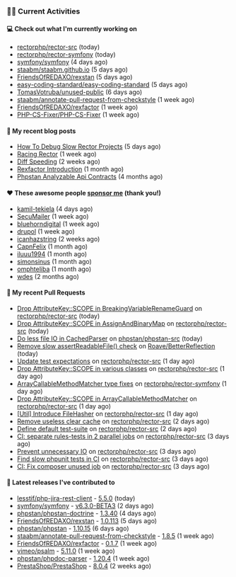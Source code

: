 ### 👨‍💻 Current Activities


#### 💻 Check out what I'm currently working on

- [rectorphp/rector-src](https://github.com/rectorphp/rector-src) (today)
- [rectorphp/rector-symfony](https://github.com/rectorphp/rector-symfony) (today)
- [symfony/symfony](https://github.com/symfony/symfony) (4 days ago)
- [staabm/staabm.github.io](https://github.com/staabm/staabm.github.io) (5 days ago)
- [FriendsOfREDAXO/rexstan](https://github.com/FriendsOfREDAXO/rexstan) (5 days ago)
- [easy-coding-standard/easy-coding-standard](https://github.com/easy-coding-standard/easy-coding-standard) (5 days ago)
- [TomasVotruba/unused-public](https://github.com/TomasVotruba/unused-public) (6 days ago)
- [staabm/annotate-pull-request-from-checkstyle](https://github.com/staabm/annotate-pull-request-from-checkstyle) (1 week ago)
- [FriendsOfREDAXO/rexfactor](https://github.com/FriendsOfREDAXO/rexfactor) (1 week ago)
- [PHP-CS-Fixer/PHP-CS-Fixer](https://github.com/PHP-CS-Fixer/PHP-CS-Fixer) (1 week ago)


#### 📜 My recent blog posts

- [How To Debug Slow Rector Projects](https://staabm.github.io/2023/05/10/how-to-debug-slow-rector-projects.html) (5 days ago)
- [Racing Rector](https://staabm.github.io/2023/05/06/racing-rector.html) (1 week ago)
- [Diff Speeding](https://staabm.github.io/2023/05/01/diff-speeding.html) (2 weeks ago)
- [Rexfactor Introduction](https://staabm.github.io/2023/04/09/rexfactor-introduction.html) (1 month ago)
- [Phpstan Analyzable Api Contracts](https://staabm.github.io/2022/12/29/phpstan-analyzable-api-contracts.html) (4 months ago)


#### ❤️ These awesome people [sponsor me](https://github.com/sponsors/staabm) (thank you!)

- [kamil-tekiela](https://github.com/kamil-tekiela) (4 days ago)
- [SecuMailer](https://github.com/SecuMailer) (1 week ago)
- [bluehorndigital](https://github.com/bluehorndigital) (1 week ago)
- [drupol](https://github.com/drupol) (1 week ago)
- [icanhazstring](https://github.com/icanhazstring) (2 weeks ago)
- [CapnFelix](https://github.com/CapnFelix) (1 month ago)
- [iluuu1994](https://github.com/iluuu1994) (1 month ago)
- [simonsinus](https://github.com/simonsinus) (1 month ago)
- [omphteliba](https://github.com/omphteliba) (1 month ago)
- [wdes](https://github.com/wdes) (2 months ago)


#### 🔨 My recent Pull Requests

- [Drop AttributeKey::SCOPE in BreakingVariableRenameGuard](https://github.com/rectorphp/rector-src/pull/3862) on [rectorphp/rector-src](https://github.com/rectorphp/rector-src) (today)
- [Drop AttributeKey::SCOPE in AssignAndBinaryMap](https://github.com/rectorphp/rector-src/pull/3861) on [rectorphp/rector-src](https://github.com/rectorphp/rector-src) (today)
- [Do less file IO in CachedParser](https://github.com/phpstan/phpstan-src/pull/2404) on [phpstan/phpstan-src](https://github.com/phpstan/phpstan-src) (today)
- [Remove slow assertReadableFile() check](https://github.com/Roave/BetterReflection/pull/1345) on [Roave/BetterReflection](https://github.com/Roave/BetterReflection) (today)
- [Update test expectations](https://github.com/rectorphp/rector-src/pull/3837) on [rectorphp/rector-src](https://github.com/rectorphp/rector-src) (1 day ago)
- [Drop AttributeKey::SCOPE in various classes](https://github.com/rectorphp/rector-src/pull/3836) on [rectorphp/rector-src](https://github.com/rectorphp/rector-src) (1 day ago)
- [ArrayCallableMethodMatcher type fixes](https://github.com/rectorphp/rector-symfony/pull/398) on [rectorphp/rector-symfony](https://github.com/rectorphp/rector-symfony) (1 day ago)
- [Drop AttributeKey::SCOPE in ArrayCallableMethodMatcher](https://github.com/rectorphp/rector-src/pull/3835) on [rectorphp/rector-src](https://github.com/rectorphp/rector-src) (1 day ago)
- [[Util] Introduce FileHasher](https://github.com/rectorphp/rector-src/pull/3833) on [rectorphp/rector-src](https://github.com/rectorphp/rector-src) (1 day ago)
- [Remove useless clear cache](https://github.com/rectorphp/rector-src/pull/3828) on [rectorphp/rector-src](https://github.com/rectorphp/rector-src) (2 days ago)
- [Define default test-suite](https://github.com/rectorphp/rector-src/pull/3819) on [rectorphp/rector-src](https://github.com/rectorphp/rector-src) (2 days ago)
- [CI: separate rules-tests in 2 parallel jobs](https://github.com/rectorphp/rector-src/pull/3815) on [rectorphp/rector-src](https://github.com/rectorphp/rector-src) (3 days ago)
- [Prevent unnecessary IO](https://github.com/rectorphp/rector-src/pull/3814) on [rectorphp/rector-src](https://github.com/rectorphp/rector-src) (3 days ago)
- [Find slow phpunit tests in CI](https://github.com/rectorphp/rector-src/pull/3813) on [rectorphp/rector-src](https://github.com/rectorphp/rector-src) (3 days ago)
- [CI: Fix composer unused job](https://github.com/rectorphp/rector-src/pull/3812) on [rectorphp/rector-src](https://github.com/rectorphp/rector-src) (3 days ago)


#### 🔭 Latest releases I've contributed to

- [lesstif/php-jira-rest-client](https://github.com/lesstif/php-jira-rest-client) - [5.5.0](https://github.com/lesstif/php-jira-rest-client/releases/tag/5.5.0) (today)
- [symfony/symfony](https://github.com/symfony/symfony) - [v6.3.0-BETA3](https://github.com/symfony/symfony/releases/tag/v6.3.0-BETA3) (2 days ago)
- [phpstan/phpstan-doctrine](https://github.com/phpstan/phpstan-doctrine) - [1.3.40](https://github.com/phpstan/phpstan-doctrine/releases/tag/1.3.40) (4 days ago)
- [FriendsOfREDAXO/rexstan](https://github.com/FriendsOfREDAXO/rexstan) - [1.0.113](https://github.com/FriendsOfREDAXO/rexstan/releases/tag/1.0.113) (5 days ago)
- [phpstan/phpstan](https://github.com/phpstan/phpstan) - [1.10.15](https://github.com/phpstan/phpstan/releases/tag/1.10.15) (6 days ago)
- [staabm/annotate-pull-request-from-checkstyle](https://github.com/staabm/annotate-pull-request-from-checkstyle) - [1.8.5](https://github.com/staabm/annotate-pull-request-from-checkstyle/releases/tag/1.8.5) (1 week ago)
- [FriendsOfREDAXO/rexfactor](https://github.com/FriendsOfREDAXO/rexfactor) - [0.1.7](https://github.com/FriendsOfREDAXO/rexfactor/releases/tag/0.1.7) (1 week ago)
- [vimeo/psalm](https://github.com/vimeo/psalm) - [5.11.0](https://github.com/vimeo/psalm/releases/tag/5.11.0) (1 week ago)
- [phpstan/phpdoc-parser](https://github.com/phpstan/phpdoc-parser) - [1.20.4](https://github.com/phpstan/phpdoc-parser/releases/tag/1.20.4) (1 week ago)
- [PrestaShop/PrestaShop](https://github.com/PrestaShop/PrestaShop) - [8.0.4](https://github.com/PrestaShop/PrestaShop/releases/tag/8.0.4) (2 weeks ago)
